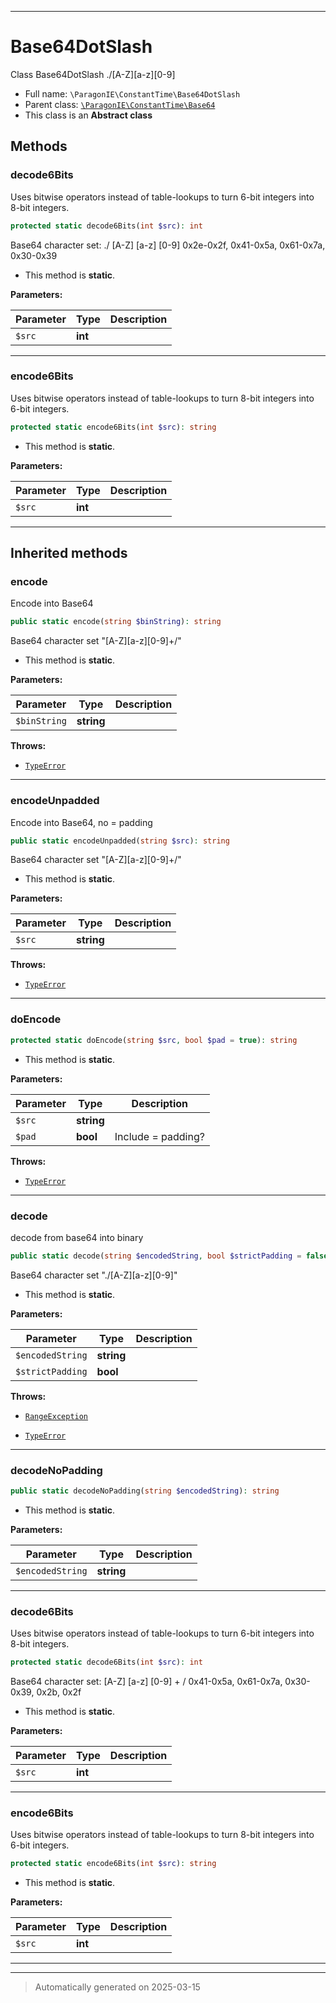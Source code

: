 ***

# Base64DotSlash

Class Base64DotSlash
./[A-Z][a-z][0-9]



* Full name: `\ParagonIE\ConstantTime\Base64DotSlash`
* Parent class: [`\ParagonIE\ConstantTime\Base64`](./Base64.md)
* This class is an **Abstract class**




## Methods


### decode6Bits

Uses bitwise operators instead of table-lookups to turn 6-bit integers
into 8-bit integers.

```php
protected static decode6Bits(int $src): int
```

Base64 character set:
./         [A-Z]      [a-z]     [0-9]
0x2e-0x2f, 0x41-0x5a, 0x61-0x7a, 0x30-0x39

* This method is **static**.




**Parameters:**

| Parameter | Type | Description |
|-----------|------|-------------|
| `$src` | **int** |  |





***

### encode6Bits

Uses bitwise operators instead of table-lookups to turn 8-bit integers
into 6-bit integers.

```php
protected static encode6Bits(int $src): string
```



* This method is **static**.




**Parameters:**

| Parameter | Type | Description |
|-----------|------|-------------|
| `$src` | **int** |  |





***


## Inherited methods


### encode

Encode into Base64

```php
public static encode(string $binString): string
```

Base64 character set "[A-Z][a-z][0-9]+/"

* This method is **static**.




**Parameters:**

| Parameter | Type | Description |
|-----------|------|-------------|
| `$binString` | **string** |  |




**Throws:**

- [`TypeError`](../../TypeError.md)



***

### encodeUnpadded

Encode into Base64, no = padding

```php
public static encodeUnpadded(string $src): string
```

Base64 character set "[A-Z][a-z][0-9]+/"

* This method is **static**.




**Parameters:**

| Parameter | Type | Description |
|-----------|------|-------------|
| `$src` | **string** |  |




**Throws:**

- [`TypeError`](../../TypeError.md)



***

### doEncode



```php
protected static doEncode(string $src, bool $pad = true): string
```



* This method is **static**.




**Parameters:**

| Parameter | Type | Description |
|-----------|------|-------------|
| `$src` | **string** |  |
| `$pad` | **bool** | Include = padding? |




**Throws:**

- [`TypeError`](../../TypeError.md)



***

### decode

decode from base64 into binary

```php
public static decode(string $encodedString, bool $strictPadding = false): string
```

Base64 character set "./[A-Z][a-z][0-9]"

* This method is **static**.




**Parameters:**

| Parameter | Type | Description |
|-----------|------|-------------|
| `$encodedString` | **string** |  |
| `$strictPadding` | **bool** |  |




**Throws:**

- [`RangeException`](../../RangeException.md)

- [`TypeError`](../../TypeError.md)



***

### decodeNoPadding



```php
public static decodeNoPadding(string $encodedString): string
```



* This method is **static**.




**Parameters:**

| Parameter | Type | Description |
|-----------|------|-------------|
| `$encodedString` | **string** |  |





***

### decode6Bits

Uses bitwise operators instead of table-lookups to turn 6-bit integers
into 8-bit integers.

```php
protected static decode6Bits(int $src): int
```

Base64 character set:
[A-Z]      [a-z]      [0-9]      +     /
0x41-0x5a, 0x61-0x7a, 0x30-0x39, 0x2b, 0x2f

* This method is **static**.




**Parameters:**

| Parameter | Type | Description |
|-----------|------|-------------|
| `$src` | **int** |  |





***

### encode6Bits

Uses bitwise operators instead of table-lookups to turn 8-bit integers
into 6-bit integers.

```php
protected static encode6Bits(int $src): string
```



* This method is **static**.




**Parameters:**

| Parameter | Type | Description |
|-----------|------|-------------|
| `$src` | **int** |  |





***


***
> Automatically generated on 2025-03-15
